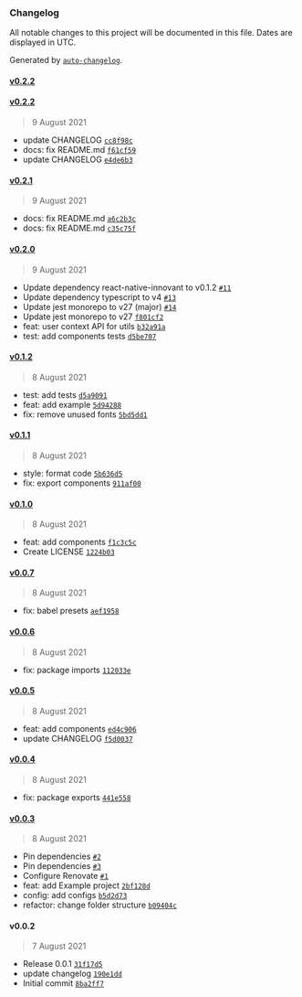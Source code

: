 ### Changelog

All notable changes to this project will be documented in this file. Dates are displayed in UTC.

Generated by [`auto-changelog`](https://github.com/CookPete/auto-changelog).

#### [v0.2.2](https://github.com/ahmnouira/react-native-innovant/compare/v0.2.2...v0.2.2)

#### [v0.2.2](https://github.com/ahmnouira/react-native-innovant/compare/v0.2.1...v0.2.2)

> 9 August 2021

- update CHANGELOG [`cc8f98c`](https://github.com/ahmnouira/react-native-innovant/commit/cc8f98c6fd82f16bf0b1f8cce987b54eed4f6d94)
- docs: fix README.md [`f61cf59`](https://github.com/ahmnouira/react-native-innovant/commit/f61cf598b40881f4e7210e5b59add656b40043ac)
- update CHANGELOG [`e4de6b3`](https://github.com/ahmnouira/react-native-innovant/commit/e4de6b30266f7cb42b5a0e1eccc1a97bfd15032a)

#### [v0.2.1](https://github.com/ahmnouira/react-native-innovant/compare/v0.2.0...v0.2.1)

> 9 August 2021

- docs: fix README.md [`a6c2b3c`](https://github.com/ahmnouira/react-native-innovant/commit/a6c2b3c94fa891742211b1975aa73c16ae15cbce)
- docs: fix README.md [`c35c75f`](https://github.com/ahmnouira/react-native-innovant/commit/c35c75f042593402a25e12258c0ace2c911e7c07)

#### [v0.2.0](https://github.com/ahmnouira/react-native-innovant/compare/v0.1.2...v0.2.0)

> 9 August 2021

- Update dependency react-native-innovant to v0.1.2 [`#11`](https://github.com/ahmnouira/react-native-innovant/pull/11)
- Update dependency typescript to v4 [`#13`](https://github.com/ahmnouira/react-native-innovant/pull/13)
- Update jest monorepo to v27 (major) [`#14`](https://github.com/ahmnouira/react-native-innovant/pull/14)
- Update jest monorepo to v27 [`f801cf2`](https://github.com/ahmnouira/react-native-innovant/commit/f801cf200159d13df35efed7854a6808d6ed8c38)
- feat: user context API for utils [`b32a91a`](https://github.com/ahmnouira/react-native-innovant/commit/b32a91a40803f4c67ad801eb9089104712293df6)
- test: add components tests [`d5be707`](https://github.com/ahmnouira/react-native-innovant/commit/d5be707f3865d4d32c996063f7fb5a9cee034d68)

#### [v0.1.2](https://github.com/ahmnouira/react-native-innovant/compare/v0.1.1...v0.1.2)

> 8 August 2021

- test: add tests [`d5a9091`](https://github.com/ahmnouira/react-native-innovant/commit/d5a909164cd529f1eec862076819d09ba408266b)
- feat: add example [`5d94288`](https://github.com/ahmnouira/react-native-innovant/commit/5d94288e50143dcc733507a425c786043c643028)
- fix: remove unused fonts [`5bd5dd1`](https://github.com/ahmnouira/react-native-innovant/commit/5bd5dd1c408507b416a86b7c6eed3524afdb41e2)

#### [v0.1.1](https://github.com/ahmnouira/react-native-innovant/compare/v0.1.0...v0.1.1)

> 8 August 2021

- style: format code [`5b636d5`](https://github.com/ahmnouira/react-native-innovant/commit/5b636d5c49ac541169005d2a36a3cff43a6ce846)
- fix: export components [`911af00`](https://github.com/ahmnouira/react-native-innovant/commit/911af0020d9b6c2d964bd3c98da531360049a703)

#### [v0.1.0](https://github.com/ahmnouira/react-native-innovant/compare/v0.0.7...v0.1.0)

> 8 August 2021

- feat: add components [`f1c3c5c`](https://github.com/ahmnouira/react-native-innovant/commit/f1c3c5cb45cf6a7673e6ba6851c0167d1361f877)
- Create LICENSE [`1224b03`](https://github.com/ahmnouira/react-native-innovant/commit/1224b03b8c2019e25544a3709e5c566febaff5ce)

#### [v0.0.7](https://github.com/ahmnouira/react-native-innovant/compare/v0.0.6...v0.0.7)

> 8 August 2021

- fix: babel presets [`aef1958`](https://github.com/ahmnouira/react-native-innovant/commit/aef195897b92fdca6010100860e24e5d2f490a25)

#### [v0.0.6](https://github.com/ahmnouira/react-native-innovant/compare/v0.0.5...v0.0.6)

> 8 August 2021

- fix: package imports [`112033e`](https://github.com/ahmnouira/react-native-innovant/commit/112033ed3b74b4eea8dbd00e24373f64710c63a5)

#### [v0.0.5](https://github.com/ahmnouira/react-native-innovant/compare/v0.0.4...v0.0.5)

> 8 August 2021

- feat: add components [`ed4c906`](https://github.com/ahmnouira/react-native-innovant/commit/ed4c90627938a3f9e0ca4c62993bd050654c1c95)
- update CHANGELOG [`f5d0037`](https://github.com/ahmnouira/react-native-innovant/commit/f5d0037ded88d5daab80db9b8f5311e303b9ad68)

#### [v0.0.4](https://github.com/ahmnouira/react-native-innovant/compare/v0.0.3...v0.0.4)

> 8 August 2021

- fix: package exports [`441e558`](https://github.com/ahmnouira/react-native-innovant/commit/441e5586149e5fed78a4749b800a44114c510de5)

#### [v0.0.3](https://github.com/ahmnouira/react-native-innovant/compare/v0.0.2...v0.0.3)

> 8 August 2021

- Pin dependencies [`#2`](https://github.com/ahmnouira/react-native-innovant/pull/2)
- Pin dependencies [`#3`](https://github.com/ahmnouira/react-native-innovant/pull/3)
- Configure Renovate [`#1`](https://github.com/ahmnouira/react-native-innovant/pull/1)
- feat: add Example project [`2bf128d`](https://github.com/ahmnouira/react-native-innovant/commit/2bf128d9daf807f078bd1cd3b2a6f8781daf7be8)
- config: add configs [`b5d2d73`](https://github.com/ahmnouira/react-native-innovant/commit/b5d2d739bc6130d4997c13c7d188903c841c51e1)
- refactor: change folder structure [`b09404c`](https://github.com/ahmnouira/react-native-innovant/commit/b09404c78edd8c7f2cf1f029836b28fcbe8cf58f)

#### v0.0.2

> 7 August 2021

- Release 0.0.1 [`31f17d5`](https://github.com/ahmnouira/react-native-innovant/commit/31f17d5ac08fb0e80e01a04f4f07188d0ed0871b)
- update changelog [`190e1dd`](https://github.com/ahmnouira/react-native-innovant/commit/190e1ddb297029ba1422a6c59b6c06e29b8a186c)
- Initial commit [`8ba2ff7`](https://github.com/ahmnouira/react-native-innovant/commit/8ba2ff7b62c622e523ec3ead46e2fee95f0c758f)
